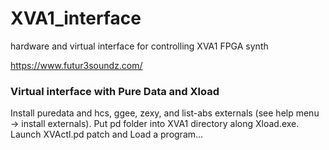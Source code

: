 # XVA1_interface
hardware and virtual interface for controlling XVA1 FPGA synth

https://www.futur3soundz.com/

### Virtual interface with Pure Data and Xload
Install puredata and hcs, ggee, zexy, and list-abs externals (see help menu -> install externals). 
Put pd folder into XVA1 directory along Xload.exe.
Launch XVActl.pd patch and
Load a program...
